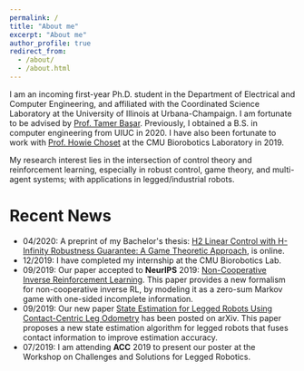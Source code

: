 ```yaml
---
permalink: /
title: "About me"
excerpt: "About me"
author_profile: true
redirect_from: 
  - /about/
  - /about.html
---
```


I am an incoming first-year Ph.D. student in the Department of Electrical and Computer Engineering, and affiliated with the Coordinated Science Laboratory at the University of Illinois at Urbana-Champaign. I am fortunate to be advised by [Prof. Tamer Başar](http://tamerbasar.csl.illinois.edu/). Previously, I obtained a B.S. in computer engineering from UIUC in 2020. I have also been fortunate to work with [Prof. Howie Choset](https://www.cs.cmu.edu/~./choset/) at the CMU Biorobotics Laboratory in 2019. 

My research interest lies in the intersection of control theory and reinforcement learning, especially in robust control, game theory, and multi-agent systems; with applications in legged/industrial robots.

Recent News
======
* 04/2020: A preprint of my Bachelor's thesis: [H2 Linear Control with H-Infinity Robustness Guarantee: A Game Theoretic Approach](../_publications/Xiangyuan_thesis_final.pdf), is online.
* 12/2019: I have completed my internship at the CMU Biorobotics Lab.   
* 09/2019: Our paper accepted to **NeurIPS** 2019: [Non-Cooperative Inverse Reinforcement Learning](https://arxiv.org/pdf/1911.04220.pdf). This paper provides a new formalism for non-cooperative inverse RL, by modeling it as a zero-sum Markov game with one-sided incomplete information.
* 09/2019: Our new paper [State Estimation for Legged Robots Using Contact-Centric Leg Odometry](https://arxiv.org/pdf/1911.05176.pdf) has been posted on arXiv. This paper proposes a new state estimation algorithm for legged robots that fuses contact information to improve estimation accuracy. 
* 07/2019: I am attending **ACC** 2019 to present our poster at the Workshop on Challenges and Solutions for Legged Robotics.